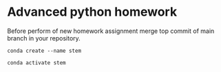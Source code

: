 # Advanced python homework

Before perform of new homework assignment merge top commit of main branch in your repository.

`conda create --name stem`

`conda activate stem`

